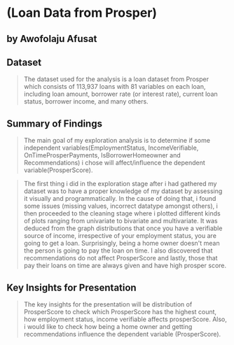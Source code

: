 # (Loan Data from Prosper)
## by Awofolaju Afusat


## Dataset

> The dataset used for the analysis is a loan dataset from Prosper which consists of 113,937 loans with 81 variables on each loan, including loan amount, borrower rate (or interest rate), current loan status, borrower income, and many others.

## Summary of Findings

> The main goal of my exploration analysis is to determine if some independent variables(EmploymentStatus, IncomeVerifiable, OnTimeProsperPayments, IsBorrowerHomeowner and Recommendations) i chose will affect/influence the dependent variable(ProsperScore). 

>The first thing i did in the exploration stage after i had gathered my dataset was to have a proper knowledge of my dataset by assessing it visually and programmatically. In the cause of doing that, i found some issues (missing values, incorrect datatype amongst others), i then proceeded to the cleaning stage where i plotted different kinds of plots ranging from univariate to bivariate and multivariate. It was deduced from the graph distributions that once you have a verifiable source of income, irrespective of your employment status, you are going to get a loan. Surprisingly, being a home owner doesn't mean the person is going to pay the loan on time. I also discovered that recommendations do not affect ProsperScore and lastly, those that pay their loans on time are always given and have high prosper score.


## Key Insights for Presentation

> The key insights for the presentation will be distribution of ProsperScore to check which ProsperScore has the highest count, how employment status, income verifiable affects prosperScore.
>Also, i would like to check how being a home owner and getting recommendations influence the dependent variable (ProsperScore). 

